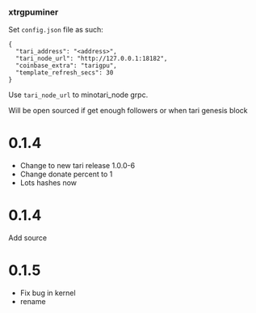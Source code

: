 ### xtrgpuminer


Set `config.json` file as such:

```
{
  "tari_address": "<address>",
  "tari_node_url": "http://127.0.0.1:18182",
  "coinbase_extra": "tarigpu",
  "template_refresh_secs": 30
}
```

Use `tari_node_url` to minotari_node grpc.

Will be open sourced if get enough followers or when tari genesis block


# 0.1.4
* Change to new tari release 1.0.0-6
* Change donate percent to 1 
* Lots hashes now

# 0.1.4
Add source

# 0.1.5
* Fix bug in kernel
* rename
